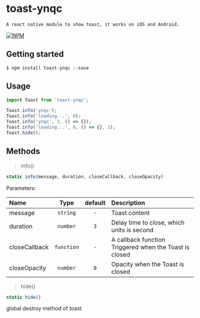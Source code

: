# toast-ynqc
    
    A react native module to show toast, it works on iOS and Android.
    
[![NPM](https://nodei.co/npm/toast-ynqc.png)](https://nodei.co/npm/toast-ynqc/)

## Getting started

`$ npm install toast-ynqc --save`

##  Usage
```javascript
import Toast from 'toast-ynqc';

Toast.info('ynqc');
Toast.info('loading...', 0);
Toast.info('ynqc', 3, () => {});
Toast.info('loading...', 0, () => {}, 1);
Toast.hide();
```

## Methods

> info()

```javascript
static info(message, duration, closeCallback, closeOpacity)
```

Parameters:

| Name  | Type     | default | Description |
| :---- | :------: | :------: | :--- |
| message | `string`   | `-` | Toast content |
| duration | `number`   | `3` | Delay time to close, which units is second |
| closeCallback | `function`   | `-` | A callback function Triggered when the Toast is closed |
| closeOpacity | `number`   | `0` | Opacity when the Toast is closed |

> hide()

```javascript
static hide()
```

global destroy method of toast
